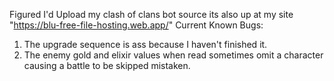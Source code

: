 Figured I'd Upload my clash of clans bot source its also up at my site "https://blu-free-file-hosting.web.app/"
Current Known Bugs: 
1. The upgrade sequence is ass because I haven't finished it.
2. The enemy gold and elixir values when read sometimes omit a character causing a battle to be skipped mistaken.

